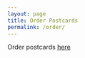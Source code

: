 ```yaml
---
layout: page
title: Order Postcards
permalink: /order/
---
```


Order postcards [here][3d8ef75f]

  [3d8ef75f]: http://paypal.com "PayPal"
  
